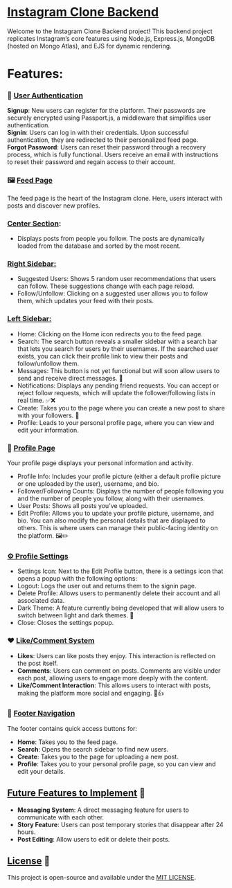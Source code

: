 # <u>Instagram Clone Backend</u>
Welcome to the Instagram Clone Backend project! This backend project replicates Instagram’s core features using Node.js, Express.js, MongoDB (hosted on Mongo Atlas), and EJS for dynamic rendering.

# Features:

### **📝 <u>User Authentication</u>**

**Signup**: New users can register for the platform. Their passwords are securely encrypted using Passport.js, a middleware that simplifies user authentication.<br />
**Signin**: Users can log in with their credentials. Upon successful authentication, they are redirected to their personalized feed page.<br />
**Forgot Password**: Users can reset their password through a recovery process, which is fully functional. Users receive an email with instructions to reset their password and regain access to their account.<br />

### **🖼️ <u>Feed Page</u>**
The feed page is the heart of the Instagram clone. Here, users interact with posts and discover new profiles.
<br />
### **<u>Center Section</u>**: 
  - Displays posts from people you follow. The posts are dynamically loaded from the database and sorted by the most recent.
    
### **<u>Right Sidebar:</u>**
  - Suggested Users: Shows 5 random user recommendations that users can follow. These suggestions change with each page reload.
  - Follow/Unfollow: Clicking on a suggested user allows you to follow them, which updates your feed with their posts.

### **<u>Left Sidebar:</u>**
  - Home: Clicking on the Home icon redirects you to the feed page.
  - Search:
    The search button reveals a smaller sidebar with a search bar that lets you search for users by their usernames.
    If the searched user exists, you can click their profile link to view their posts and follow/unfollow them.
  - Messages: This button is not yet functional but will soon allow users to send and receive direct messages. 💬
  - Notifications:
    Displays any pending friend requests.
    You can accept or reject follow requests, which will update the follower/following lists in real time. ✅❌
  - Create: Takes you to the page where you can create a new post to share with your followers. 📸
  - Profile: Leads to your personal profile page, where you can view and edit your information.

### **👤 <u>Profile Page</u>**
Your profile page displays your personal information and activity.

- Profile Info: Includes your profile picture (either a default profile picture or one uploaded by the user), username, and bio.
- Follower/Following Counts: Displays the number of people following you and the number of people you follow, along with their usernames.
- User Posts: Shows all posts you’ve uploaded.
- Edit Profile:
  Allows you to update your profile picture, username, and bio. You can also modify the personal details that are displayed to others.
  This is where users can manage their public-facing identity on the platform. 🖼️✏️

### **<u>⚙️ Profile Settings</u>**
  - Settings Icon: Next to the Edit Profile button, there is a settings icon that opens a popup with the following options:
  - Logout: Logs the user out and returns them to the signin page.
  - Delete Profile: Allows users to permanently delete their account and all associated data.
  - Dark Theme: A feature currently being developed that will allow users to switch between light and dark themes. 🌙
  - Close: Closes the settings popup.

### **❤️ <u>Like/Comment System</u>**
  - **Likes**: Users can like posts they enjoy. This interaction is reflected on the post itself.
  - **Comments**: Users can comment on posts. Comments are visible under each post, allowing users to engage more deeply with the content.
  - **Like/Comment Interaction**: This allows users to interact with posts, making the platform more social and engaging. 💬👍

### **📱 <u>Footer Navigation</u>**
The footer contains quick access buttons for:

  - **Home**: Takes you to the feed page.
  - **Search**: Opens the search sidebar to find new users.
  - **Create**: Takes you to the page for uploading a new post.
  - **Profile**: Takes you to your personal profile page, so you can view and edit your details.

## <u>Future Features to Implement</u> 🌱
  - **Messaging System**: A direct messaging feature for users to communicate with each other.
  - **Story Feature**: Users can post temporary stories that disappear after 24 hours.
  - **Post Editing**: Allow users to edit or delete their posts.

## <u>License</u> 📜
This project is open-source and available under the [MIT LICENSE](LICENSE).
